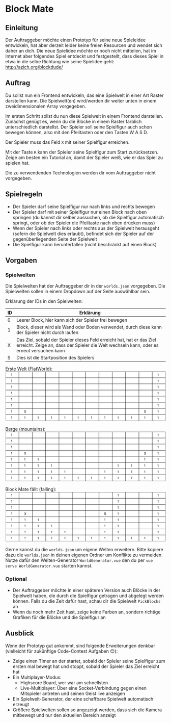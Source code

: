 # Block Mate

## Einleitung

Der Auftraggeber möchte einen Prototyp für seine neue Spieleidee entwickeln, hat aber derzeit leider keine freien Resourcen und wendet sich daher an dich. Die neue Spielidee möchte er noch nicht mitteilen, hat im Internet aber folgendes Spiel entdeckt und festgestellt, dass dieses Spiel in etwa in die selbe Richtung wie seine Spielidee geht: http://azich.org/blockdude/

## Auftrag

Du sollst nun ein Frontend entwickeln, das eine Spielwelt in einer Art Raster darstellen kann. Die Spielwelt(en) wird/werden dir weiter unten in einem zweidimensionalen Array vorgegeben.

Im ersten Schritt sollst du nun diese Spielwelt in einem Frontend darstellen. Zunächst genügt es, wenn du die Blöcke in einem Raster farblich unterschiedlich darstellst. Der Spieler soll seine Spielfigur auch schon bewegen können, also mit den Pfeiltasten oder den Tasten W A S D.

Der Spieler muss das Feld `X` mit seiner Spielfigur erreichen.

Mit der Taste `R` kann der Spieler seine Spielfigur zum Start zurücksetzen. Zeige am besten ein Tutorial an, damit der Spieler weiß, wie er das Spiel zu spielen hat.

Die zu verwendenden Technologien werden dir vom Auftraggeber nicht vorgegeben.

## Spielregeln

- Der Spieler darf seine Spielfigur nur nach links und rechts bewegen
- Der Spieler darf mit seiner Spielfigur nur einen Block nach oben springen (du kannst dir selber aussuchen, ob die Spielfigur automatisch springt, oder ob der Spieler die Pfeiltaste nach oben drücken muss)
- Wenn der Spieler nach links oder rechts aus der Spielwelt herausgeht (sofern die Spielwelt dies erlaubt), befindet sich der Spieler auf der gegenüberliegenden Seite der Spielwelt
- Die Spielfigur kann herunterfallen (nicht beschränkt auf einen Block)

## Vorgaben

### Spielwelten

Die Spielwelten hat der Auftraggeber dir in der `worlds.json` vorgegeben. Die Spielwelten sollen in einem Dropdown auf der Seite auswählbar sein.

Erklärung der IDs in den Spielwelten:

| ID  | Erklärung                                                                                                                                                         |
| --- | ----------------------------------------------------------------------------------------------------------------------------------------------------------------- |
| 0   | Leerer Block, hier kann sich der Spieler frei bewegen                                                                                                             |
| 1   | Block, dieser wird als Wand oder Boden verwendet, durch diese kann der Spieler nicht durch laufen                                                                 |
| X   | Das Ziel, sobald der Spieler dieses Feld erreicht hat, hat er das Ziel erreicht. Zeige an, dass der Spieler die Welt wechseln kann, oder es erneut versuchen kann |
| S   | Dies ist die Startposition des Spielers                                                                                                                           |

Erste Welt (FlatWorld):
![FlatWorld](./flatworld.png)

Berge (mountains):
![Mountains](./mountains.png)

Block Mate fällt (falling):
![Falling](./falling.png)

Gerne kannst du die `worlds.json` um eigene Welten erweitern. Bitte kopiere dazu die `worlds.json` in deinen eigenen Ordner um Konflikte zu vermeiden. Nutze dafür den Welten-Generator `WorldGenerator.vue` den du per `vue serve WorldGenerator.vue` starten kannst.

### Optional

- Der Auftraggeber möchte in einer späteren Version auch Blöcke in der Spielwelt haben, die durch die Spielfigur getragen und abgelegt werden können. Falls du die Zeit dafür hast, schau dir die Spielwelt `PickBlocks` an
- Wenn du noch mehr Zeit hast, zeige keine Farben an, sondern richtige Grafiken für die Blöcke und die Spielfigur an

## Ausblick

Wenn der Prototyp gut ankommt, sind folgende Erweiterungen denkbar (vielleicht für zukünftige Code-Contest Aufgaben 😉):

- Zeige einen Timer an der startet, sobald der Spieler seine Spielfigur zum ersten mal bewegt hat und stoppt, sobald der Spieler das Ziel erreicht hat
- Ein Multiplayer-Modus:
  - Highscore Board, wer war am schnellsten
  - Live-Multiplayer: Über eine Socket-Verbindung gegen einen Mitspieler antreten und seinen Geist live anzeigen
- Ein Spielwelt-Generator, der eine schaffbare Spielwelt automatisch erzeugt
- Größere Spielwelten sollen so angezeigt werden, dass sich die Kamera mitbewegt und nur den aktuellen Bereich anzeigt
